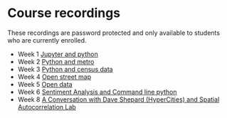 # Course recordings
These recordings are password protected and only available to students who are currently enrolled.

- Week 1 [Jupyter and python](https://ucla.zoom.us/rec/share/8qKrh_lOQjrPNpcYM6o9ndgjyRawgBlw3NIu-IVZ2Ug6xf2__2wrHSDSLFPngSu1.verXaL6BUJ1X0vtb?startTime=1609970943000)
- Week 2 [Python and metro](https://ucla.zoom.us/rec/share/MRlk9bmL9310o1ZGE8-JR04NDW9zl2QP9ThJ1EqcHHs9dmBkzKjLOxdtLAepC2N6.oinoSLaUbSbE9NKC?startTime=1610575666000)
- Week 3 [Python and census data](https://ucla.zoom.us/rec/share/tlFzsZIBodpnwPs4p5RG3xZMLIZzTg_DyESg4-_JjZ4IWI5dNFNOPXor0pPW66j-.VFBVTzUo4lvWIPL5?startTime=1611180332000)
- Week 4 [Open street map](https://ucla.zoom.us/rec/share/VdAjL7DtX40lRJqCIgiWCtWfMTFiHasyY-mbvPysma8MueILlyq0RcsKpu-ZPe7Z.tUNIGsnSd4qND7MU?startTime=1611785231000)
- Week 5 [Open data](https://ucla.zoom.us/rec/share/tlvbOZF_7j0MaP1yvyQVI7ogJ7wLzy2pEQ6exDygaN1QC-9N3HG3pN5ZUKIUeHbC.R5qblTCyNj-50Z7h)
- Week 6 [Sentiment Analysis and Command line python](https://ucla.zoom.us/rec/share/x2ZxjtP8ZZ21V4Bn5Jo6C-dAaT7v7SHIef11Bt7B0hOuxb1RCgTZfaE-KW_CG1Jz.JY3tTx8W5M5XhZzW?startTime=1613599780000)
- Week 8 [A Conversation with Dave Shepard (HyperCities) and Spatial Autocorrelation Lab](https://ucla.zoom.us/rec/share/bNYiZwabrlRoX5lzEdOEWx_y648Rci8fs6ktsDdZ5ERADlCRog8-rWleQMr3RoZL.uUl0AiGxwlskIKNz?startTime=1614204639000)
